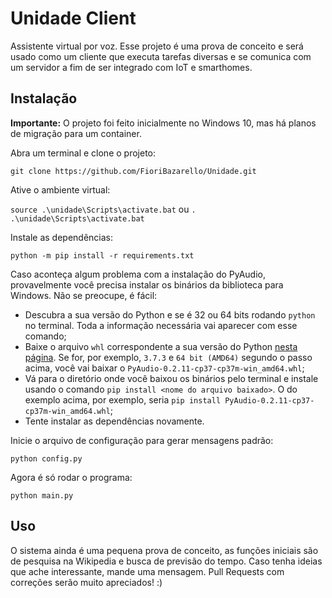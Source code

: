 # Unidade Client
Assistente virtual por voz. Esse projeto é uma prova de conceito e será usado como um cliente que executa tarefas diversas e se comunica com um servidor a fim de ser integrado com IoT e smarthomes.

## Instalação

**Importante:** O projeto foi feito inicialmente no Windows 10, mas há planos de migração para um container.

Abra um terminal e clone o projeto:

`git clone https://github.com/FioriBazarello/Unidade.git`

Ative o ambiente virtual:

`source .\unidade\Scripts\activate.bat` ou `. .\unidade\Scripts\activate.bat`

Instale as dependências:

`python -m pip install -r requirements.txt`

Caso aconteça algum problema com a instalação do PyAudio, provavelmente você precisa instalar os binários da biblioteca para Windows. Não se preocupe, é fácil:

* Descubra a sua versão do Python e se é 32 ou 64 bits rodando `python` no terminal. Toda a informação necessária vai aparecer com esse comando;
* Baixe o arquivo `whl` correspondente a sua versão do Python [nesta página](https://www.lfd.uci.edu/~gohlke/pythonlibs/#pyaudio?target=_blank). Se for, por exemplo, `3.7.3` e `64 bit (AMD64)` segundo o passo acima, você vai baixar o `PyAudio‑0.2.11‑cp37‑cp37m‑win_amd64.whl`;
* Vá para o diretório onde você baixou os binários pelo terminal e instale usando o comando `pip install <nome do arquivo baixado>`. O do exemplo acima, por exemplo, seria `pip install PyAudio-0.2.11-cp37-cp37m-win_amd64.whl`;
* Tente instalar as dependências novamente.

Inicie o arquivo de configuração para gerar mensagens padrão:

`python config.py`

Agora é só rodar o programa:

`python main.py`

## Uso
O sistema ainda é uma pequena prova de conceito, as funções iniciais são de pesquisa na Wikipedia e busca de previsão do tempo.
Caso tenha ideias que ache interessante, mande uma mensagem. Pull Requests com correções serão muito apreciados! :)
